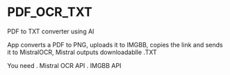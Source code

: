 # PDF_OCR_TXT
PDF to TXT converter using AI

App converts a PDF to PNG, uploads it to IMGBB, copies the link and sends it to MistralOCR, Mistral outputs downloadablle .TXT

You need 
. Mistral OCR API
. IMGBB API

